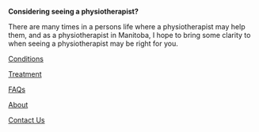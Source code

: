 **Considering seeing a physiotherapist?**

There are many times in a persons life where a physiotherapist may help them, and as a physiotherapist in Manitoba, I hope to bring some clarity to when seeing a physiotherapist may be right for you. 

<div style="align:center">
   
   [Conditions](https://klattphysio.github.io/conditions)

</div>

   [Treatment](https://klattphysio.github.io/treatment) 
    
   [FAQs](https://klattphysio.github.io/faqs)
    
   [About](https://klattphysio.github.io/about)
    
   [Contact Us](https://klattphysio.github.io/contact)
